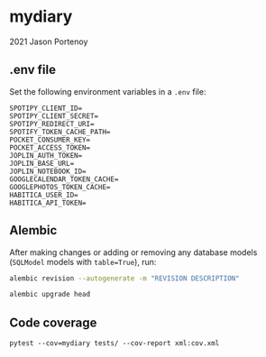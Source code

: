 # mydiary

2021 Jason Portenoy

## .env file

Set the following environment variables in a `.env` file:

```
SPOTIPY_CLIENT_ID=
SPOTIPY_CLIENT_SECRET=
SPOTIPY_REDIRECT_URI=
SPOTIFY_TOKEN_CACHE_PATH=
POCKET_CONSUMER_KEY=
POCKET_ACCESS_TOKEN=
JOPLIN_AUTH_TOKEN=
JOPLIN_BASE_URL=
JOPLIN_NOTEBOOK_ID=
GOOGLECALENDAR_TOKEN_CACHE=
GOOGLEPHOTOS_TOKEN_CACHE=
HABITICA_USER_ID=
HABITICA_API_TOKEN=
```
## Alembic

After making changes or adding or removing any database models (`SQLModel` models with `table=True`), run:

```sh
alembic revision --autogenerate -m "REVISION DESCRIPTION"

alembic upgrade head
```

## Code coverage

`pytest --cov=mydiary tests/ --cov-report xml:cov.xml`